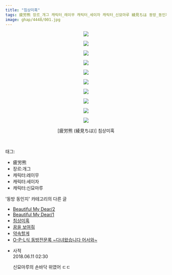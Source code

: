 ```yaml
---
title: "침상미혹"
tags: 疲労熊 장르_개그 캐릭터_레이무 캐릭터_세이자 캐릭터_신묘마루 綾見ちは 동방_동인지
image: ghap/4448/001.jpg
---
```

<div class="article">
<p style="text-align: center; clear: none; float: none;"><img src="{{ site.nasurl }}/ghap/4448/001.jpg"/></p>
<p style="text-align: center; clear: none; float: none;"><img src="{{ site.nasurl }}/ghap/4448/002.jpg"/></p>
<p style="text-align: center; clear: none; float: none;"><img src="{{ site.nasurl }}/ghap/4448/003.jpg"/></p>
<p style="text-align: center; clear: none; float: none;"><img src="{{ site.nasurl }}/ghap/4448/004.jpg"/></p>
<p style="text-align: center; clear: none; float: none;"><img src="{{ site.nasurl }}/ghap/4448/005.jpg"/></p>
<p style="text-align: center; clear: none; float: none;"><img src="{{ site.nasurl }}/ghap/4448/006.jpg"/></p>
<p style="text-align: center; clear: none; float: none;"><img src="{{ site.nasurl }}/ghap/4448/007.jpg"/></p>
<p style="text-align: center; clear: none; float: none;"><img src="{{ site.nasurl }}/ghap/4448/008.jpg"/></p>
<p style="text-align: center; clear: none; float: none;"><img src="{{ site.nasurl }}/ghap/4448/009.jpg"/></p>
<p style="text-align: center; clear: none; float: none;"><img src="{{ site.nasurl }}/ghap/4448/010.jpg"/></p>
<p style="text-align: center; clear: none; float: none;">[疲労熊 (綾見ちは)] 침상미혹</p>
<p><br/></p>
</div><div class="tagTrail">
<p>태그: </p>
<ul>
<li>疲労熊</li>
<li>장르:개그</li>
<li>캐릭터:레이무</li>
<li>캐릭터:세이자</li>
<li>캐릭터:신묘마루</li>
</ul>
</div><div class="another">
<p>'동방 동인지' 카테고리의 다른 글</p>
<ul>
<li><a href="/2018-06-11-ghap_4450">Beautiful My Dear/2</a></li>
<li><a href="/2018-06-11-ghap_4449">Beautiful My Dear/1</a></li>
<li><a href="/2018-06-11-ghap_4448">침상미혹</a></li>
<li><a href="/2018-06-11-ghap_4447">꿈을 보여줘</a></li>
<li><a href="/2018-06-11-ghap_4446">약속할게</a></li>
<li><a href="/2018-06-11-ghap_4445">O-P-L식 동방전문록 ~다녀왔습니다 어서와~</a></li>
</ul>
</div><div class="cb_module cb_fluid">
<div class="cb_wrt cb_profile">
<div class="comment">
<ul>
<li class="cb_thumb_off" id="comment15269117">
<div class="cb_comment_area">
<div class="cb_info_area">
<div class="cb_section">
<span class="cb_nick_name">사적</span>
</div>
<div class="cb_section">
<span class="cb_date">2018.06.11 02:30 </span>
</div>
</div>
<div class="cb_dsc_comment">
<p class="cb_dsc">
											신묘마루의 손바닥 위였어 ㄷㄷ
										</p>
</div>
</div></li>
</ul>
</div>
</div><!-- commentList close -->
</div>